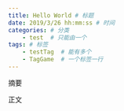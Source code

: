 ```yaml
---
title: Hello World # 标题
date: 2019/3/26 hh:mm:ss # 时间
categories: # 分类
	- test  # 只能由一个
tags: # 标签
	- testTag  # 能有多个
	- TagGame  # 一个标签一行
---
```


摘要
<!--more-->
正文